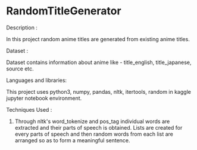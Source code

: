 # RandomTitleGenerator


Description :

In this project random anime titles are generated from existing anime titles.

Dataset :

Dataset contains information about anime like - title_english, title_japanese, source etc.

Languages and libraries:

This project uses python3, numpy, pandas, nltk, itertools, random in kaggle jupyter notebook environment.

Techniques Used :

 1. Through nltk's word_tokenize and pos_tag individual words are extracted and their parts of speech is obtained. Lists are created for every parts of speech and then random words from each list are arranged so as to form a meaningful sentence.
